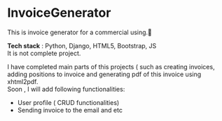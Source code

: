 # InvoiceGenerator
This is invoice generator for a commercial using.💸 <br>

**Tech stack** : Python, Django, HTML5, Bootstrap, JS <br>
It is not complete project. <br>

I have completed main parts of this projects ( such as creating invoices, adding positions to invoice and generating pdf of this invoice using xhtml2pdf. <br>
Soon , I will add  following functionalities: 
-  User profile ( CRUD functionalities)
-  Sending invoice to the email and etc

